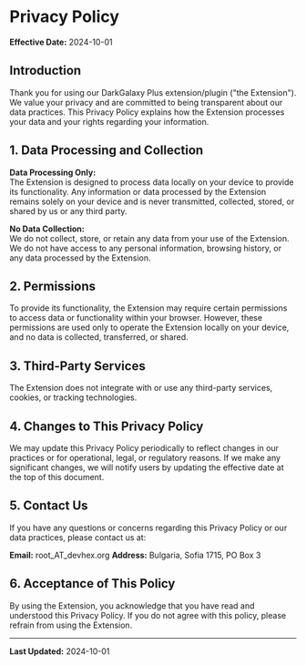 # Privacy Policy

**Effective Date:** 2024-10-01

## Introduction

Thank you for using our DarkGalaxy Plus extension/plugin ("the Extension"). We value your privacy and are committed to being transparent about our data practices. This Privacy Policy explains how the Extension processes your data and your rights regarding your information.

## 1. Data Processing and Collection

**Data Processing Only:**  
The Extension is designed to process data locally on your device to provide its functionality. Any information or data processed by the Extension remains solely on your device and is never transmitted, collected, stored, or shared by us or any third party.

**No Data Collection:**  
We do not collect, store, or retain any data from your use of the Extension. We do not have access to any personal information, browsing history, or any data processed by the Extension.

## 2. Permissions

To provide its functionality, the Extension may require certain permissions to access data or functionality within your browser. However, these permissions are used only to operate the Extension locally on your device, and no data is collected, transferred, or shared.

## 3. Third-Party Services

The Extension does not integrate with or use any third-party services, cookies, or tracking technologies.

## 4. Changes to This Privacy Policy

We may update this Privacy Policy periodically to reflect changes in our practices or for operational, legal, or regulatory reasons. If we make any significant changes, we will notify users by updating the effective date at the top of this document.

## 5. Contact Us

If you have any questions or concerns regarding this Privacy Policy or our data practices, please contact us at:

**Email:** root_AT_devhex.org 
**Address:** Bulgaria, Sofia 1715, PO Box 3

## 6. Acceptance of This Policy

By using the Extension, you acknowledge that you have read and understood this Privacy Policy. If you do not agree with this policy, please refrain from using the Extension.

---

**Last Updated:** 2024-10-01
